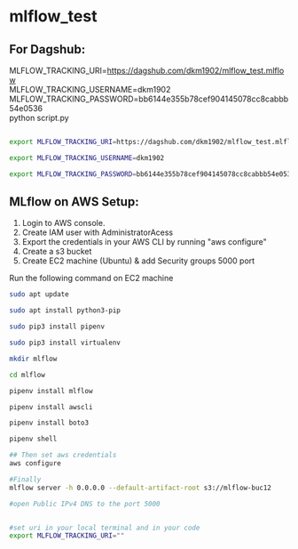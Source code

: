 # mlflow_test

## For Dagshub:

MLFLOW_TRACKING_URI=https://dagshub.com/dkm1902/mlflow_test.mlflow \
MLFLOW_TRACKING_USERNAME=dkm1902 \
MLFLOW_TRACKING_PASSWORD=bb6144e355b78cef904145078cc8cabbb54e0536 \
python script.py

```bash

export MLFLOW_TRACKING_URI=https://dagshub.com/dkm1902/mlflow_test.mlflow

export MLFLOW_TRACKING_USERNAME=dkm1902

export MLFLOW_TRACKING_PASSWORD=bb6144e355b78cef904145078cc8cabbb54e0536

```

## MLflow on AWS Setup:
1. Login to AWS console.
2. Create IAM user with AdministratorAcess
3. Export the credentials in your AWS CLI by running "aws configure"
4. Create a s3 bucket
5. Create EC2 machine (Ubuntu) & add Security groups 5000 port

Run the following command on EC2 machine
```bash
sudo apt update

sudo apt install python3-pip

sudo pip3 install pipenv

sudo pip3 install virtualenv

mkdir mlflow

cd mlflow

pipenv install mlflow

pipenv install awscli

pipenv install boto3

pipenv shell

## Then set aws credentials
aws configure

#Finally
mlflow server -h 0.0.0.0 --default-artifact-root s3://mlflow-buc12

#open Public IPv4 DNS to the port 5000


#set uri in your local terminal and in your code
export MLFLOW_TRACKING_URI=""

```
